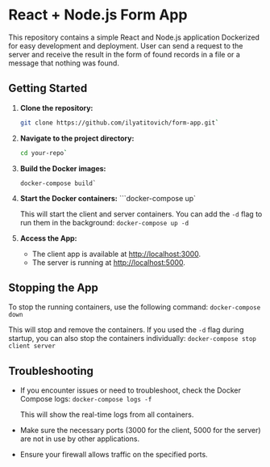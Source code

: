 # React + Node.js Form App

This repository contains a simple React and Node.js application Dockerized for easy development and deployment. User can send a request to the server and receive the result in the form of found records in a file or a message that nothing was found.

## Getting Started

1. **Clone the repository:**

   ```bash
   git clone https://github.com/ilyatitovich/form-app.git`

2. **Navigate to the project directory:**

    ```bash
    cd your-repo`

3. **Build the Docker images:**

    ```
    docker-compose build`

4. **Start the Docker containers:**
    ```docker-compose up`

    This will start the client and server containers. You can add the `-d` flag to run them in the background:
    `docker-compose up -d`

5. **Access the App:**

    - The client app is available at [http://localhost:3000](http://localhost:5173/).
    - The server is running at [http://localhost:5000](http://localhost:5000/).

## Stopping the App

To stop the running containers, use the following command:
`docker-compose down`

This will stop and remove the containers. If you used the `-d` flag during startup, you can also stop the containers individually:
`docker-compose stop client server`

## Troubleshooting

- If you encounter issues or need to troubleshoot, check the Docker Compose logs:
    `docker-compose logs -f`

    This will show the real-time logs from all containers.
- Make sure the necessary ports (3000 for the client, 5000 for the server) are not in use by other applications.
- Ensure your firewall allows traffic on the specified ports.
